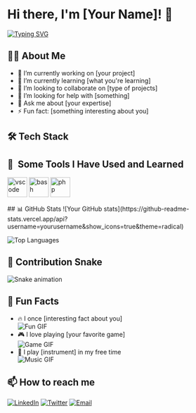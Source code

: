 # Hi there, I'm [Your Name]! 👋

[![Typing SVG](https://readme-typing-svg.herokuapp.com?font=Fira+Code&pause=1000&color=1DA1F2&width=435&lines=Full+Stack+Developer;Open+Source+Contributor;Tech+Enthusiast)](https://git.io/typing-svg)

## 👨‍💻 About Me
- 🔭 I’m currently working on [your project]
- 🌱 I’m currently learning [what you're learning]
- 👯 I’m looking to collaborate on [type of projects]
- 🤔 I’m looking for help with [something]
- 💬 Ask me about [your expertise]
- ⚡ Fun fact: [something interesting about you]

## 🛠 Tech Stack
<h2> 🚀 &nbsp;Some Tools I Have Used and Learned</h2>
<p align="left">
<img src="https://cdn.jsdelivr.net/gh/devicons/devicon/icons/vscode/vscode-original.svg" alt="vscode" width="45" height="45"/>
<img src="https://cdn.jsdelivr.net/gh/devicons/devicon/icons/bash/bash-original.svg" alt="bash" width="45" height="45"/>
<img src="https://cdn.jsdelivr.net/gh/devicons/devicon/icons/php/php-original.svg" alt="php" width="45" height="45"/>
</p>
## 📊 GitHub Stats
![Your GitHub stats](https://github-readme-stats.vercel.app/api?username=yourusername&show_icons=true&theme=radical)

![Top Languages](https://github-readme-stats.vercel.app/api/top-langs/?username=yourusername&layout=compact&theme=radical)

## 🐍 Contribution Snake
![Snake animation](https://github.com/yourusername/yourusername/blob/output/github-contribution-grid-snake.svg)

## 🎯 Fun Facts
- 🔥 I once [interesting fact about you]  
  ![Fun GIF](https://media.giphy.com/media/yourgifid/giphy.gif)
- 🎮 I love playing [your favorite game]  
  ![Game GIF](https://media.giphy.com/media/yourgifid/giphy.gif)
- 🎸 I play [instrument] in my free time  
  ![Music GIF](https://media.giphy.com/media/yourgifid/giphy.gif)

## 📫 How to reach me
[![LinkedIn](https://img.shields.io/badge/-LinkedIn-0077B5?style=flat-square&logo=linkedin&logoColor=white)](https://linkedin.com/in/yourprofile)
[![Twitter](https://img.shields.io/badge/-Twitter-1DA1F2?style=flat-square&logo=twitter&logoColor=white)](https://twitter.com/yourhandle)
[![Email](https://img.shields.io/badge/-Email-D14836?style=flat-square&logo=gmail&logoColor=white)](mailto:youremail@example.com)
